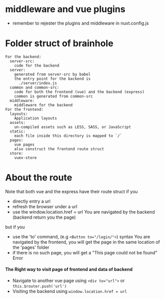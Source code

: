 # middleware and vue plugins
* remember to rejester the plugins and middleware in nuxt.config.js

# Folder struct of brainhole
```
For the backend:
  server-src:
    code for the backend
  server:
    generated from server-src by babel
    the entry point for the backend is
      ./server/index.js
  common and common-src:
    code for both the frontend (vue) and the backend (express)
    common is generated from common-src
  middleware:
    middleware for the backend
For the frontend:
  layouts:
    Application layouts
  assets:
    un-compiled assets such as LESS, SASS, or JavaScript
  static:
    each file inside this directory is mapped to `/`
  pages:
    vue pages
    also construct the frontend route struct
  store:
    vuex-store
```

# About the route
Note that both vue and the express have their route struct
if you
* directly entry a url
* refresh the browser under a url
* use the window.location.href = url
You are navigated by the backend (backend return you the page)

but if you
* use the 'to' command, (e.g `<Button to="/login/">`) syntax
You are navigated by the frontend, you will get the page in the same location of the 'pages' folder
* if there is no such page, you will get a "This page could not be found" Error

#### The Right way to visit page of frontend and data of backend
* Navigate to another vue page using `<div to="url">` or `this.$router.push('url')`
* Visiting the backend using `window.location.href = url`
